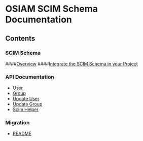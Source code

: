 # OSIAM SCIM Schema Documentation

## Contents

### SCIM Schema

####[Overview](schema/scim-schema-overview.md)
####[Integrate the SCIM Schema in your Project](schema/scim-schema-integration.md)

### API Documentation

* [User](api/user.md)
* [Group](api/group.md)
* [Update User](api/update-user.md)
* [Update Group](api/update-group.md)
* [Scim Helper](api/scim-helper.md)

### Migration

* [README](migration/README.md)

